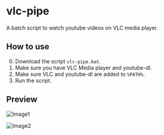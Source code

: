 # vlc-pipe
A batch script to watch youtube videos on VLC media player.


## How to use
0. Download the script `vlc-pipe.bat`.
1. Make sure you have VLC Media player and youtube-dl.
2. Make sure VLC and youtube-dl are added to `%PATH%`.
3. Run the script.


## Preview

![Image1](https://daijobudes.s-ul.eu/awkmZ8jJ)

![Image2](https://daijobudes.s-ul.eu/gYgzQaUt)
